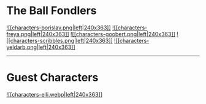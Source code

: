# The Ball Fondlers

<a href="World/Characters/Player Characters/Borislav.md">![[characters-borislav.png|left|240x363]]</a>
<a href="World/Characters/Player Characters/Freya.md">![[characters-freya.png|left|240x363]]</a>
<a href="World/Characters/Player Characters/Goobert.md">![[characters-goobert.png|left|240x363]]</a>
<a href="World/Characters/Player Characters/Scribbles.md">![[characters-scribbles.png|left|240x363]]</a>
<a href="World/Characters/Player Characters/Yeldarb.md">![[characters-yeldarb.png|left|240x363]]</a>

------------------

# Guest Characters

<a href="World/Characters/Player Characters/Guest Characters/Elli Peer.md">![[characters-elli.webp|left|240x363]]</a>